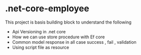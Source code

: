 # .net-core-employee
This project is basis building block to understand the following
- Api Versioning in .net core
- How we can use store procedure with Ef core
- Common model response in all case success , fail , validation
- Using script file as resource

